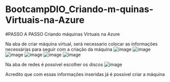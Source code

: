 # BootcampDIO_Criando-m-quinas-Virtuais-na-Azure
#PASSO A PASSO
Criando máquinas Virtuais na Azure

Na aba de criar máquina virtual, será necessario colocar as informações necessárias para seguir com a criação da máquina
![image](https://github.com/user-attachments/assets/5fd279c6-876a-4782-a532-6cf95fad9310)
![image](https://github.com/user-attachments/assets/0f962743-aea9-4c75-879f-99f36824e882)
![image](https://github.com/user-attachments/assets/ea4928ac-835d-43c9-b0e7-0069b6e95c3a)
![image](https://github.com/user-attachments/assets/e6d980e0-3d85-4234-8c79-3bca3dd167e3)
![image](https://github.com/user-attachments/assets/9c0cc2d4-609f-4467-b8a1-f6e3312c7e8a)
![image](https://github.com/user-attachments/assets/fb85416f-5e61-46ac-83fa-84c850fddaf2)

Na aba de redes é possível escolher os discos
![image](https://github.com/user-attachments/assets/c1bc177b-f70d-4b90-8c6e-146b0c60fffe)

Acredito que com essas informações inseridas já é possivel criar a máquina




